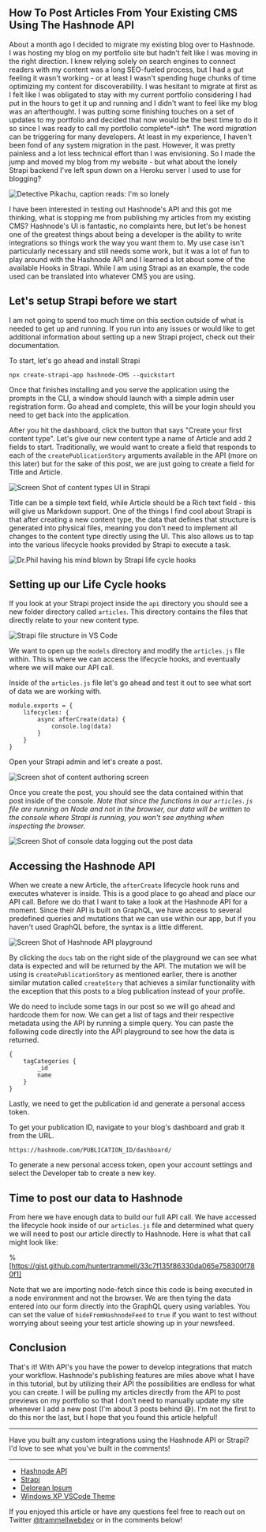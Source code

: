 ## How To Post Articles  From Your Existing CMS Using The Hashnode API

About a month ago I decided to migrate my existing blog over to Hashnode. I was hosting my blog on my portfolio site but hadn't felt like I was moving in the right direction. I knew relying solely on search engines to connect readers with my content was a long SEO-fueled process, but I had a gut feeling it wasn't working - or at least I wasn't spending huge chunks of time optimizing my content for discoverability. I was hesitant to migrate at first as I felt like I was obligated to stay with my current portfolio considering I had put in the hours to get it up and running and I didn't want to feel like my blog was an afterthought.  I was putting some finishing touches on a set of updates to my portfolio and decided that now would be the best time to do it so since I was ready to call my portfolio complete*-ish*. The word *migration* can be triggering for many developers. At least in my experience, I haven't been fond of any system migration in the past. However, it was pretty painless and a lot less technical effort than I was envisioning. So I made the jump and moved my blog from my website - but what about the lonely Strapi backend I've left spun down on a Heroku server I used to use for blogging?

![Detective Pikachu, caption reads: I'm so lonely](https://media.giphy.com/media/fR4xLFaHS6hAfLDGYa/giphy.gif)

I have been interested in testing out Hashnode's API and this got me thinking, what is stopping me from publishing my articles from my existing CMS? Hashnode's UI is fantastic, no complaints here, but let's be honest one of the greatest things about being a developer is the ability to write integrations so things work the way you want them to. My use case isn't particularly necessary and still needs some work, but it was a lot of fun to play around with the Hashnode API and I learned a lot about some of the available Hooks in Strapi. While I am using Strapi as an example, the code used can be translated into whatever CMS you are using.

## Let's setup Strapi before we start

I am not going to spend too much time on this section outside of what is needed to get up and running. If you run into any issues or would like to get additional information about setting up a new Strapi project, check out their documentation.

To start, let's go ahead and install Strapi

```npx create-strapi-app hashnode-CMS --quickstart```

Once that finishes installing and you serve the application using the prompts in the CLI, a window should launch with a simple admin user registration form. Go ahead and complete, this will be your login should you need to get back into the application. 

After you hit the dashboard, click the button that says "Create your first content type". Let's give our new content type a name of Article and add 2 fields to start. Traditionally, we would want to create a field that responds to each of the ```createPublicationStory``` arguments available in the API (more on this later) but for the sake of this post, we are just going to create a field for Title and Article.


![Screen Shot of content types UI in Strapi](https://cdn.hashnode.com/res/hashnode/image/upload/v1628228622019/XgGDWd2ye.png)

Title can be a simple text field, while Article should be a Rich text field - this will give us Markdown support. One of the things I find cool about Strapi is that after creating a new content type, the data that defines that structure is generated into physical files, meaning you don't need to implement all changes to the content type directly using the UI. This also allows us to tap into the various lifecycle hooks provided by Strapi to execute a task. 

![Dr.Phil having his mind blown by Strapi life cycle hooks](https://media.giphy.com/media/l0IypeKl9NJhPFMrK/giphy.gif)

## Setting up our Life Cycle hooks

If you look at your Strapi project inside the ```api``` directory you should see a new folder directory called ```articles```. This directory contains the files that directly relate to your new content type. 


![Strapi file structure in VS Code](https://cdn.hashnode.com/res/hashnode/image/upload/v1628228717388/EKiD1E8sv.png)

We want to open up the ```models``` directory and modify the ```articles.js``` file within. This is where we can access the lifecycle hooks, and eventually where we will make our API call. 

Inside of the ```articles.js``` file let's go ahead and test it out to see what sort of data we are working with. 

```
module.exports = {
    lifecycles: {
        async afterCreate(data) {
            console.log(data)
        }
    }
}
```

Open your Strapi admin and let's create a post. 


![Screen shot of content authoring screen](https://cdn.hashnode.com/res/hashnode/image/upload/v1628228760420/U0Emw1d8Q.png)

Once you create the post, you should see the data contained within that post inside of the console. *Note that since the functions in our ```articles.js``` file are running on Node and not in the browser, our data will be written to the console where Strapi is running, you won't see anything when inspecting the browser.*


![Screen Shot of console data logging out the post data](https://cdn.hashnode.com/res/hashnode/image/upload/v1628228791760/HY4JfXPAk.png)

## Accessing the Hashnode API

When we create a new Article, the ```afterCreate``` lifecycle hook runs and executes whatever is inside. This is a good place to go ahead and place our API call. Before we do that I want to take a look at the Hashnode API for a moment. Since their API is built on GraphQL, we have access to several predefined queries and mutations that we can use within our app, but if you haven't used GraphQL before, the syntax is a little different.


![Screen Shot of Hashnode API playground](https://cdn.hashnode.com/res/hashnode/image/upload/v1628228832194/YOg33wGbA.png)

By clicking the ```docs``` tab on the right side of the playground we can see what data is expected and will be returned by the API. The mutation we will be using is ```createPublicationStory``` as mentioned earlier, there is another similar mutation called ```createStory``` that achieves a similar functionality with the exception that this posts to a blog publication instead of your profile.

We do need to include some tags in our post so we will go ahead and hardcode them for now. We can get a list of tags and their respective metadata using the API by running a simple query. You can paste the following code directly into the API playground to see how the data is returned.

```
{
    tagCategories {
        _id
        name
    }
}
```

Lastly, we need to get the publication id and generate a personal access token. 

To get your publication ID, navigate to your blog's dashboard and grab it from the URL.

```https://hashnode.com/PUBLICATION_ID/dashboard/```

To generate a new personal access token, open your account settings and select the Developer tab to create a new key.

## Time to post our data to Hashnode

From here we have enough data to build our full API call. We have accessed the lifecycle hook inside of our ```articles.js``` file and determined what query we will need to post our article directly to Hashnode. Here is what that call might look like:

%[https://gist.github.com/huntertrammell/33c7f135f86330da065e758300f780f1]

Note that we are importing node-fetch since this code is being executed in a node environment and not the browser. We are then tying the data entered into our form directly into the GraphQL query using variables. You can set the value of ```hideFromHashnodeFeed``` to ```true``` if you want to test without worrying about seeing your test article showing up in your newsfeed. 

## Conclusion

That's it! With API's you have the power to develop integrations that match your workflow. Hashnode's publishing features are miles above what I have in this tutorial, but by utilizing their API the possibilities are endless for what you can create. I will be pulling my articles directly from the API to post previews on my portfolio so that I don't need to manually update my site whenever I add a new post (I'm about 3 posts behind 😅). I'm not the first to do this nor the last, but I hope that you found this article helpful!

-----

Have you built any custom integrations using the Hashnode API or Strapi? I'd love to see what you've built in the comments!

-----

- [Hashnode API](https://api.hashnode.com/)
- [Strapi](https://strapi.io/)
- [Delorean Ipsum](https://satoristudio.net/delorean-ipsum/)
- [Windows XP VSCode Theme](https://marketplace.visualstudio.com/items?itemName=sinedied.vscode-windows-xp-theme&WT.mc_id=javascript-36167-yolasors)

If you enjoyed this article or have any questions feel free to reach out on Twitter [@trammellwebdev](https://twitter.com/trammellwebdev) or in the comments below!